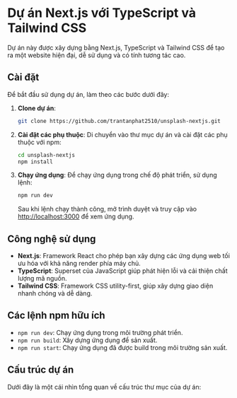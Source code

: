 # Dự án Next.js với TypeScript và Tailwind CSS

Dự án này được xây dựng bằng Next.js, TypeScript và Tailwind CSS để tạo ra một website hiện đại, dễ sử dụng và có tính tương tác cao.

## Cài đặt

Để bắt đầu sử dụng dự án, làm theo các bước dưới đây:

1. **Clone dự án**:

   ```bash
   git clone https://github.com/trantanphat2510/unsplash-nextjs.git
   ```

2. **Cài đặt các phụ thuộc**:
   Di chuyển vào thư mục dự án và cài đặt các phụ thuộc với npm:

   ```bash
   cd unsplash-nextjs
   npm install
   ```

3. **Chạy ứng dụng**:
   Để chạy ứng dụng trong chế độ phát triển, sử dụng lệnh:

   ```bash
   npm run dev
   ```

   Sau khi lệnh chạy thành công, mở trình duyệt và truy cập vào [http://localhost:3000](http://localhost:3000) để xem ứng dụng.

## Công nghệ sử dụng

- **Next.js**: Framework React cho phép bạn xây dựng các ứng dụng web tối ưu hóa với khả năng render phía máy chủ.
- **TypeScript**: Superset của JavaScript giúp phát hiện lỗi và cải thiện chất lượng mã nguồn.
- **Tailwind CSS**: Framework CSS utility-first, giúp xây dựng giao diện nhanh chóng và dễ dàng.

## Các lệnh npm hữu ích

- `npm run dev`: Chạy ứng dụng trong môi trường phát triển.
- `npm run build`: Xây dựng ứng dụng để sản xuất.
- `npm run start`: Chạy ứng dụng đã được build trong môi trường sản xuất.

## Cấu trúc dự án

Dưới đây là một cái nhìn tổng quan về cấu trúc thư mục của dự án:
